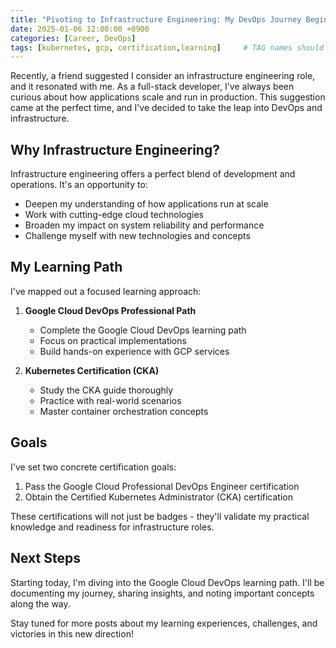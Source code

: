 ```yaml
---
title: "Pivoting to Infrastructure Engineering: My DevOps Journey Begins"
date: 2025-01-06 12:00:00 +0900
categories: [Career, DevOps]
tags: [kubernetes, gcp, certification,learning]     # TAG names should always be lowercase
---
```


Recently, a friend suggested I consider an infrastructure engineering role, and it resonated with me. As a full-stack developer, I've always been curious about how applications scale and run in production. This suggestion came at the perfect time, and I've decided to take the leap into DevOps and infrastructure.

## Why Infrastructure Engineering?
Infrastructure engineering offers a perfect blend of development and operations. It's an opportunity to:
- Deepen my understanding of how applications run at scale
- Work with cutting-edge cloud technologies
- Broaden my impact on system reliability and performance
- Challenge myself with new technologies and concepts

## My Learning Path
I've mapped out a focused learning approach:

1. **Google Cloud DevOps Professional Path**
   - Complete the Google Cloud DevOps learning path
   - Focus on practical implementations
   - Build hands-on experience with GCP services

2. **Kubernetes Certification (CKA)**
   - Study the CKA guide thoroughly
   - Practice with real-world scenarios
   - Master container orchestration concepts

## Goals
I've set two concrete certification goals:
1. Pass the Google Cloud Professional DevOps Engineer certification
2. Obtain the Certified Kubernetes Administrator (CKA) certification

These certifications will not just be badges - they'll validate my practical knowledge and readiness for infrastructure roles.

## Next Steps
Starting today, I'm diving into the Google Cloud DevOps learning path. I'll be documenting my journey, sharing insights, and noting important concepts along the way.

Stay tuned for more posts about my learning experiences, challenges, and victories in this new direction!
